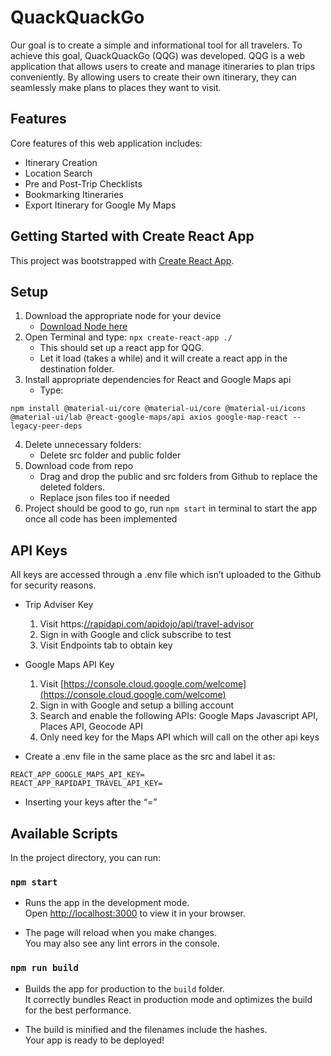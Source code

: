 # QuackQuackGo

Our goal is to create a simple and informational tool for all travelers. To achieve this goal, QuackQuackGo (QQG) was developed. QQG is a web application that allows users to create and manage itineraries to plan trips conveniently. By allowing users to create their own itinerary, they can seamlessly make plans to places they want to visit. 

## Features

Core features of this web application includes:
- Itinerary Creation
- Location Search
- Pre and Post-Trip Checklists
- Bookmarking Itineraries
- Export Itinerary for Google My Maps

## Getting Started with Create React App

This project was bootstrapped with [Create React App](https://github.com/facebook/create-react-app).

## Setup 

1.  Download the appropriate node for your device
    -  [Download Node here](https://nodejs.org/en/)
2. Open Terminal and type:
`npx create-react-app ./`
    - This should set up a react app for QQG.
    - Let it load (takes a while) and it will create a react app in the destination folder.
3. Install appropriate dependencies for React and Google Maps api
    - Type:
```
npm install @material-ui/core @material-ui/core @material-ui/icons @material-ui/lab @react-google-maps/api axios google-map-react --legacy-peer-deps
```

4. Delete unnecessary folders:
   - Delete src folder and public folder
5. Download code from repo
   - Drag and drop the public and src folders from Github to replace the deleted folders.
   - Replace json files too if needed
6. Project should be good to go, run `npm start` in terminal to start the app once all code has been implemented

## API Keys
All keys are accessed through a .env file which isn’t uploaded to the Github for security reasons.
- Trip Adviser Key
  1. Visit https:[//rapidapi.com/apidojo/api/travel-advisor ](//rapidapi.com/apidojo/api/travel-advisor) 
  2. Sign in with Google and click subscribe to test 
  3. Visit Endpoints tab to obtain key
- Google Maps API Key
  1. Visit [https://console.cloud.google.com/welcome](https://console.cloud.google.com/welcome)
  2. Sign in with Google and setup a billing account
  3. Search and enable the following APIs: Google Maps Javascript API, Places API, Geocode API
  4. Only need key for the Maps API which will call on the other api keys

- Create a .env file in the same place as the src and label it as:
```
REACT_APP_GOOGLE_MAPS_API_KEY=
REACT_APP_RAPIDAPI_TRAVEL_API_KEY=
```
- Inserting your keys after the “=”

## Available Scripts

In the project directory, you can run:

### `npm start`

- Runs the app in the development mode.\
Open [http://localhost:3000](http://localhost:3000) to view it in your browser.

- The page will reload when you make changes.\
You may also see any lint errors in the console.

### `npm run build`

- Builds the app for production to the `build` folder.\
It correctly bundles React in production mode and optimizes the build for the best performance.

- The build is minified and the filenames include the hashes.\
Your app is ready to be deployed!


